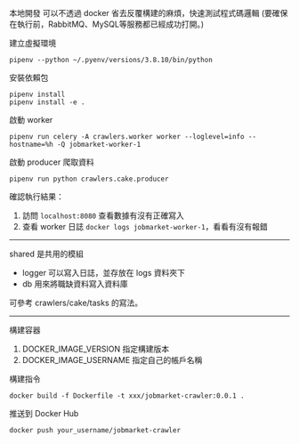 本地開發
可以不透過 docker 省去反覆構建的麻煩，快速測試程式碼邏輯 (要確保在執行前，RabbitMQ、MySQL等服務都已經成功打開。)

建立虛擬環境
```
pipenv --python ~/.pyenv/versions/3.8.10/bin/python
```

安裝依賴包
```
pipenv install
pipenv install -e .
```

啟動 worker
```
pipenv run celery -A crawlers.worker worker --loglevel=info --hostname=%h -Q jobmarket-worker-1
```

啟動 producer 爬取資料
```
pipenv run python crawlers.cake.producer
```

確認執行結果：
1. 訪問 `localhost:8080` 查看數據有沒有正確寫入
2. 查看 worker 日誌 `docker logs jobmarket-worker-1`，看看有沒有報錯

---------------------------------------------------------------------

shared 是共用的模組

- logger 可以寫入日誌，並存放在 logs 資料夾下
- db 用來將職缺資料寫入資料庫

可參考 crawlers/cake/tasks 的寫法。

---------------------------------------------------------------------

構建容器

1. DOCKER_IMAGE_VERSION 指定構建版本
2. DOCKER_IMAGE_USERNAME 指定自己的帳戶名稱

構建指令
```
docker build -f Dockerfile -t xxx/jobmarket-crawler:0.0.1 .
```

推送到 Docker Hub
```
docker push your_username/jobmarket-crawler
```